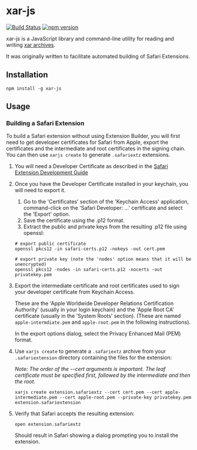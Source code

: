 # xar-js
[![Build Status](https://travis-ci.org/robertknight/xar-js.png?branch=master)](https://travis-ci.org/robertknight/xar-js) [![npm version](https://badge.fury.io/js/xar-js.svg)](http://badge.fury.io/js/xar-js)

xar-js is a JavaScript library and command-line utility for reading and writing [xar archives](https://en.wikipedia.org/wiki/Xar_%28archiver%29).

It was originally written to facilitate automated building of Safari Extensions.

## Installation

`npm install -g xar-js`

## Usage

### Building a Safari Extension

To build a Safari extension without using Extension Builder, you
will first need to get developer certificates for Safari from
Apple, export the certificates and the intermediate and root
certificates in the signing chain. You can then use `xarjs create`
to generate `.safariextz` extensions.

1. You will need a Developer Certificate as described in the [Safari Extension Development Guide](https://developer.apple.com/library/safari/documentation/Tools/Conceptual/SafariExtensionGuide/UsingExtensionBuilder/UsingExtensionBuilder.html)
1. Once you have the Developer Certificate installed in your
   keychain, you will need to export it.
   1. Go to the 'Certificates' section of the 'Keychain Access'
      application, command-click on the 'Safari Developer: ...'
      certificate and select the 'Export' option.
   2. Save the certificate using the .p12 format.
   3. Extract the public and private keys from the resulting
      .p12 file using openssl:

    ````
    # export public certificate
    openssl pkcs12 -in safari-certs.p12 -nokeys -out cert.pem

    # export private key (note the 'nodes' option means that it will be unencrypted)
    openssl pkcs12 -nodes -in safari-certs.p12 -nocerts -out privatekey.pem
    ````
3. Export the intermediate certificate and root certificates used
   to sign your developer certificate from Keychain Access.

   These are the 'Apple Worldwide Developer Relations Certification Authority' (usually in your login keychain) and the 'Apple Root CA' certificate (usually in the 'System Roots' section).
   (These are named `apple-intermdiate.pem` and `apple-root.pem`
    in the following instructions).

   In the export options dialog, select the Privacy Enhanced Mail (PEM) format.
4. Use `xarjs create` to generate a `.safariextz` archive from your
   `.safariextension` directory containing the files for the extension:

   _Note: The order of the --cert arguments is important. The leaf certificate must be specified first,
   followed by the intermediate and then the root._

   ````
   xarjs create extension.safariextz --cert cert.pem --cert apple-intermediate.pem --cert apple-root.pem --private-key privatekey.pem extension.safariextension
   ````
5. Verify that Safari accepts the resulting extension:
   ````
   open extension.safariextz
   ````
   Should result in Safari showing a dialog prompting you to install
   the extension.
